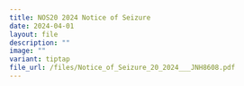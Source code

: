 ```yaml
---
title: NOS20 2024 Notice of Seizure
date: 2024-04-01
layout: file
description: ""
image: ""
variant: tiptap
file_url: /files/Notice_of_Seizure_20_2024___JNH8608.pdf
---
```

